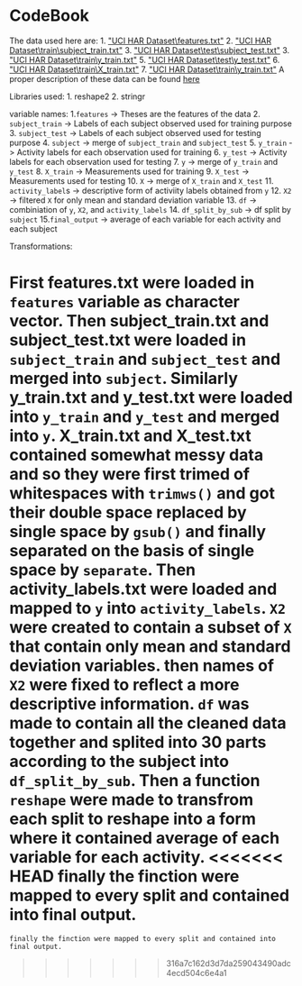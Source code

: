 # CodeBook 

The data used here are:
    1. <a href="UCI HAR Dataset\features.txt">"UCI HAR Dataset\features.txt"</a>
    2. <a href="UCI HAR Dataset\train\subject_train.txt">"UCI HAR Dataset\train\subject_train.txt"</a>
    3. <a href="UCI HAR Dataset\test\subject_test.txt">"UCI HAR Dataset\test\subject_test.txt"</a>
    3. <a href="UCI HAR Dataset\train\y_train.txt">"UCI HAR Dataset\train\y_train.txt"</a>
    5. <a href="UCI HAR Dataset\test\y_test.txt">"UCI HAR Dataset\test\y_test.txt"</a>
    6. <a href="UCI HAR Dataset\train\X_train.txt">"UCI HAR Dataset\train\X_train.txt"</a>
    7. <a href="UCI HAR Dataset\test\X_test.txt">"UCI HAR Dataset\train\y_train.txt"</a>
A proper description of these data can be found <a href="UCI HAR Dataset\README.txt"> here <a>
    


Libraries used:
    1. reshape2
    2. stringr

variable names:
    1.`features` -> Theses are the features of the data
    2. `subject_train` -> Labels of each subject observed used for training purpose
    3. `subject_test` -> Labels of each subject observed used for testing purpose
    4. `subject` -> merge of `subject_train` and `subject_test`
    5. `y_train` -> Activity labels for each observation used for training
    6. `y_test` -> Activity labels for each observation used for testing
    7. `y` -> merge of `y_train` and `y_test`
    8. `X_train` -> Measurements used for training
    9. `X_test` -> Measurements used for testing
    10. `X` -> merge of `X_train` and `X_test`
    11. `activity_label`s -> descriptive form of activiity labels obtained from `y`
    12. `X2` -> filtered `X` for only mean and standard deviation variable
    13. `df` -> combiniation of `y`, `X2`, and `activity_labels`
    14. `df_split_by_sub` -> df split by `subject`
    15.`final_output` -> average of each variable for each activity and each subject

Transformations:

First features.txt were loaded in `features` variable as character vector. Then subject_train.txt and subject_test.txt were loaded in `subject_train` and `subject_test` and merged into `subject`. Similarly y_train.txt and y_test.txt were loaded into `y_train` and `y_test` and merged into `y`. X_train.txt and X_test.txt contained somewhat messy data and so they were first trimed of whitespaces with `trimws()` and got their double space replaced by single space by `gsub()` and finally separated on the basis of single space by `separate`. Then activity_labels.txt were loaded and mapped to `y` into `activity_labels`. `X2` were created to contain a subset of `X` that contain only mean and standard deviation variables. then names of `X2` were fixed to reflect a more descriptive information. `df` was made to contain all the cleaned data together and splited into 30 parts according to the subject into  `df_split_by_sub`. Then a function `reshape` were made to transfrom each split to reshape into a form where it contained average of each variable for each activity.
<<<<<<< HEAD
finally the finction were mapped to every split and contained into final output.
=======
    finally the finction were mapped to every split and contained into final output.
>>>>>>> 316a7c162d3d7da259043490adc4ecd504c6e4a1
    

